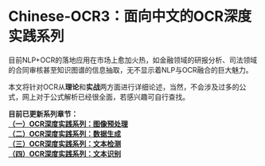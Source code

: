 # Chinese-OCR3：面向中文的OCR深度实践系列
目前NLP+OCR的落地应用在市场上愈加火热，如金融领域的研报分析、司法领域的合同审核甚至知识图谱的信息抽取，无不显示着NLP与OCR融合的巨大魅力。

本文将针对OCR从**理论**和**实战**两方面进行详细论述，当然，不会涉及过多的公式，网上对于公式解析已经很全面，若感兴趣可自行查找。

**目前已更新系列章节：<br>**
**[（一）OCR深度实践系列：图像预处理](https://github.com/Vincent131499/Chinese-OCR3/tree/master/preprocess)<br>**
**[（二）OCR深度实践系列：数据生成](https://github.com/Vincent131499/Chinese-OCR3/tree/master/data_generation)<br>**
**[（三）OCR深度实践系列：文本检测](https://github.com/Vincent131499/Chinese-OCR3/tree/master/text_detection)<br>**
**[（四）OCR深度实践系列：文本识别](https://github.com/Vincent131499/Chinese-OCR3/tree/master/text_recognize)<br>**
